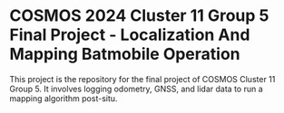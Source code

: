 # COSMOS 2024 Cluster 11 Group 5 Final Project - Localization And Mapping Batmobile Operation

This project is the repository for the final project of COSMOS Cluster 11 Group 5.
It involves logging odometry, GNSS, and lidar data to run a mapping algorithm post-situ.

